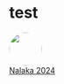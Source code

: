 # test
[<img src="https://github.com/nalaka-2024.png" width="60px;" style="border-radius:60px"/><br/><sub><a href="https://github.com/nalaka-2024">Nalaka 2024</a></sub>](https://github.com/nalaka-2024)

